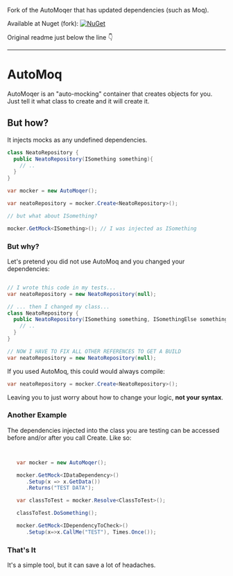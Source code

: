 Fork of the AutoMoqer that has updated dependencies (such as Moq).

Available at Nuget (fork): [![NuGet](https://buildstats.info/nuget/dariusz-wozniak.AutoMoq)](https://www.nuget.org/packages/dariusz-wozniak.AutoMoq/)

Original readme just below the line 👇

---

# AutoMoq

AutoMoqer is an "auto-mocking" container that creates objects for you. Just tell it what class to create and it will create it.

## But how?  

It injects mocks as any undefined dependencies.

````c#
class NeatoRepository {
  public NeatoRepository(ISomething something){
    // ..
  }
}

var mocker = new AutoMoqer();

var neatoRepository = mocker.Create<NeatoRepository>();

// but what about ISomething?

mocker.GetMock<ISomething>(); // I was injected as ISomething
````

### But why?  

Let's pretend you did not use AutoMoq and you changed your dependencies:

````c#

// I wrote this code in my tests...
var neatoRepository = new NeatoRepository(null);

// ... then I changed my class...
class NeatoRepository {
  public NeatoRepository(ISomething something, ISomethingElse somethingElse){
    // ..
  }
}

// NOW I HAVE TO FIX ALL OTHER REFERENCES TO GET A BUILD
var neatoRepository = new NeatoRepository(null);
````

If you used AutoMoq, this could would always compile:

````c#
var neatoRepository = mocker.Create<NeatoRepository>();
````

Leaving you to just worry about how to change your logic, **not your syntax**.


### Another Example

The dependencies injected into the class you are testing can be accessed before and/or after you call Create.  Like so:

````c#


   var mocker = new AutoMoqer();

   mocker.GetMock<IDataDependency>()
      .Setup(x => x.GetData())
      .Returns("TEST DATA");

   var classToTest = mocker.Resolve<ClassToTest>();

   classToTest.DoSomething();

   mocker.GetMock<IDependencyToCheck>()
      .Setup(x=>x.CallMe("TEST"), Times.Once());

````

### That's It

It's a simple tool, but it can save a lot of headaches.
